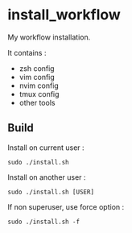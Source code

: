 # install_workflow

My workflow installation.

It contains :
  - zsh config
  - vim config
  - nvim config
  - tmux config
  - other tools
  
## Build

Install on current user :
```
sudo ./install.sh
```

Install on another user :
```
sudo ./install.sh [USER]
```

If non superuser, use force option :

```
sudo ./install.sh -f
```
